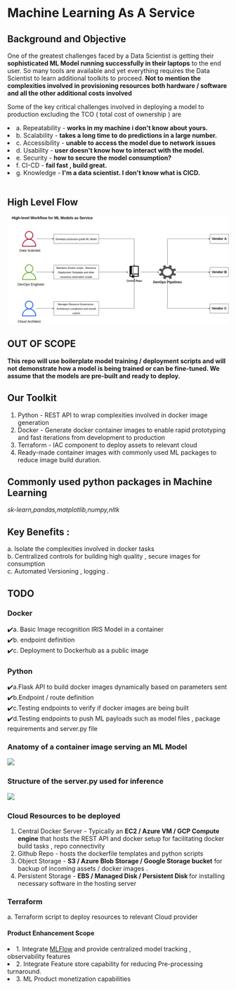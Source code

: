 # Machine Learning As A Service

## Background and Objective

One of the greatest challenges faced by a Data Scientist is getting their <b>sophisticated ML Model running successfully in their laptops</b> to the end user. So many tools are available and yet everything requires the Data Scientist to learn additional toolkits to proceed. <b> Not to mention the complexities involved in provisioning resources both hardware / software and all the other additional costs involved </b>

Some of the key critical challenges involved in deploying a model to production excluding the TCO ( total cost of ownership ) are 

<list>
  <li>a. Repeatability - <b>works in my machine i don't know about yours.</b></li>
  <li>b. Scalability - <b>takes a long time to do predictions in a large number.</b></li>
  <li>c. Accessibility - <b>unable to access the model due to network issues</b></li>
  <li>d. Usability - <b>user doesn't know how to interact with the model.</b></li>
  <li>e. Security - <b>how to secure the model consumption?</b></li>
  <li>f. CI-CD - <b>fail fast , build great.</b></li>
  <li>g. Knowledge - <b>I'm a data scientist. I don't know what is CICD.</b></li>
 </list></br>

 
## High Level Flow
![Alt text](https://github.com/rajeshr6r/ml_as_a_service/blob/main/assets/highlevelflow.png "High Level Flow")

## OUT OF SCOPE
<b>This repo will use boilerplate model training / deployment scripts and will not demonstrate how a model is being trained or can be fine-tuned. We assume that the models are pre-built and ready to deploy.</b>

## Our Toolkit
1. Python - REST API to wrap complexities involved in docker image generation
2. Docker - Generate docker container images to enable rapid prototyping and fast iterations from development to production  
3. Terraform - IAC component to deploy assets to relevant cloud
4. Ready-made container images with commonly used ML packages to reduce image build duration. 

## Commonly used python packages in Machine Learning 
<i>sk-learn,pandas,matplotlib,numpy,nltk</i>

## Key Benefits :<br>
a. Isolate the complexities involved in docker tasks<br>
b. Centralized controls for building high quality , secure images for consumption<br>
c. Automated Versioning , logging .<br>

## TODO
### Docker
:heavy_check_mark:a. Basic Image recognition IRIS Model in a container <br>
:heavy_check_mark:b. endpoint definition <br>
:heavy_check_mark:c. Deployment to Dockerhub as a public image <br>


### Python
:heavy_check_mark:a.Flask API to build docker images dynamically based on parameters sent <br>
:heavy_check_mark:b.Endpoint / route definition <br>
:heavy_check_mark:c.Testing endpoints to verify if docker images are being built<br>
:heavy_check_mark:d.Testing endpoints to push ML payloads such as model files , package requirements and server.py file<br>

### Anatomy of a container image serving an ML Model

<img src="https://imgur.com/4UF2spb.png" />

### Structure of the server.py used for inference

<img src="https://imgur.com/wWsujw3.png" />

### Cloud Resources to be deployed 

1. Central Docker Server - Typically an <b>EC2 / Azure VM / GCP Compute engine</b> that  hosts the REST API and docker setup for facilitating docker build tasks , repo connectivity
2. Github Repo - hosts the dockerfile templates and python scripts 
3. Object Storage - <b> S3 / Azure Blob Storage / Google Storage bucket</b> for backup of incoming assets / docker images . 
4. Persistent Storage - <b> EBS / Managed Disk / Persistent Disk </b> for installing necessary software in the hosting server

### Terraform
a. Terraform script to deploy resources to relevant Cloud provider

#### Product Enhancement Scope

<list>
<li>1. Integrate <a href=https://mlflow.org/>MLFlow</a>    and provide centralized model tracking , observability features</li>
<li>2. Integrate Feature store capability for reducing Pre-processing turnaround.</li>
<li>3. ML Product monetization capabilities</li>
</list>





